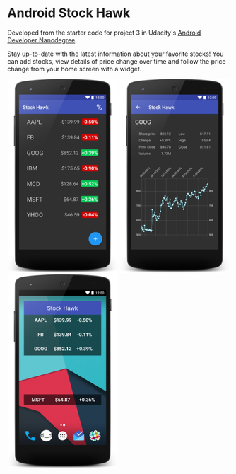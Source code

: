 # Android Stock Hawk

Developed from the starter code for project 3 in Udacity's [Android Developer Nanodegree](https://www.udacity.com/course/android-developer-nanodegree-by-google--nd801). 

Stay up-to-date with the latest information about your favorite stocks! You can add stocks, view details of price change over time and follow the price change from your home screen with a widget. 

<img src="https://raw.githubusercontent.com/laramartin/android_stock_hawk/master/art/device-2017-03-19-221653.png" width="250"/> <img src="https://raw.githubusercontent.com/laramartin/android_stock_hawk/master/art/device-2017-03-19-221811.png" width="250"/> <img src="https://raw.githubusercontent.com/laramartin/android_stock_hawk/master/art/device-2017-03-19-221911.png" width="250"/>
